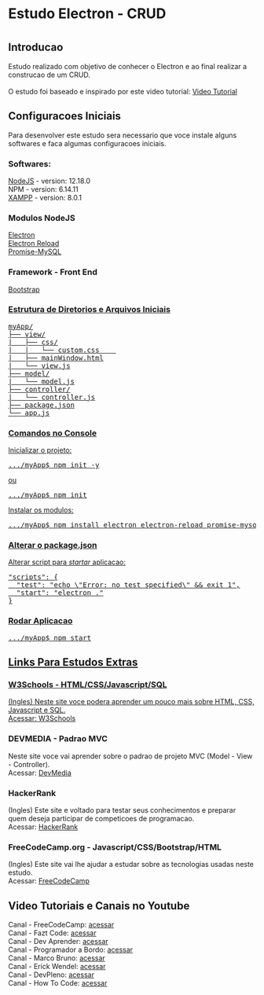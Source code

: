 <h1>Estudo Electron - CRUD<h1>

<h2>Introducao</h2>
  Estudo realizado com objetivo de conhecer o Electron e ao final realizar a construcao de um CRUD.<br>
  <br>
  O estudo foi baseado e inspirado por este video tutorial: <a href="https://www.youtube.com/watch?v=0h2LBY5M8y4&t=1694s"> Video Tutorial </a>

<h2>Configuracoes Iniciais</h2>
Para desenvolver este estudo sera necessario que voce instale alguns softwares e faca algumas configuracoes iniciais.

<h3>Softwares:</h3>
<a href="https://nodejs.org/en/">NodeJS</a> - version: 12.18.0<br>
NPM - version: 6.14.11 <br>
<a href="https://www.apachefriends.org/pt_br/index.html">XAMPP</a> - version: 8.0.1

<h3>Modulos NodeJS</h3>
<a href="https://www.electronjs.org/">Electron</a><br>
<a href="https://www.npmjs.com/package/electron-reload">Electron Reload</a><br>
<a href="https://www.npmjs.com/package/promise-mysql">Promise-MySQL</a>

<h3>Framework - Front End</h3>
<a href="https://getbootstrap.com/">Bootstrap</h3>

<h3>Estrutura de Diretorios e Arquivos Iniciais</h3>
<pre>
myApp/
├── view/
|   ├── css/
|   |   └── custom.css    
|   ├── mainWindow.html
|   └── view.js
├── model/
|   └── model.js
├── controller/
|   └── controller.js
├── package.json
└── app.js
</pre>

<h3>Comandos no Console</h3>
<p>
Inicializar o projeto:
</p>
<pre>
.../myApp$ npm init -y
</pre>

ou

<pre>
.../myApp$ npm init
</pre>

<p>
Instalar os modulos:
</p>
<pre>
.../myApp$ npm install electron electron-reload promise-mysql
</pre>

<h3>Alterar o package.json</h3>
Alterar script para <i>startar</i> aplicacao:
<pre>
"scripts": {
  "test": "echo \"Error: no test specified\" && exit 1",
  "start": "electron ."
}
</pre>

<h3>Rodar Aplicacao</h3>
<pre>
.../myApp$ npm start
</pre>

<h2>Links Para Estudos Extras</h2>
<h3> W3Schools - HTML/CSS/Javascript/SQL </h3>
(Ingles) Neste site voce podera aprender um pouco mais sobre HTML, CSS, Javascript e SQL.<br>
Acessar: <a href="https://www.w3schools.com/default.asp">W3Schools</a>

<h3>DEVMEDIA - Padrao MVC</h3>
Neste site voce vai aprender sobre o padrao de projeto MVC (Model - View - Controller).<br>
Acessar: <a href="https://www.devmedia.com.br/padrao-mvc-java-magazine/21995"> DevMedia </a>

<h3>HackerRank</h3>
(Ingles) Este site e voltado para testar seus conhecimentos e preparar quem deseja participar de competicoes de programacao.<br>
Acessar: <a href="https://www.hackerrank.com/domains/sql">HackerRank</a>

<h3> FreeCodeCamp.org - Javascript/CSS/Bootstrap/HTML </h3>
(Ingles) Este site vai lhe ajudar a estudar sobre as tecnologias usadas neste estudo.<br>
Acessar: <a href="https://www.freecodecamp.org/"> FreeCodeCamp </a>

<h2>Video Tutoriais e Canais no Youtube</h2>
Canal - FreeCodeCamp: <a href="https://www.youtube.com/channel/UC8butISFwT-Wl7EV0hUK0BQ"> acessar </a><br>
Canal - Fazt Code: <a href="https://www.youtube.com/channel/UCMn28O1sQGochG94HdlthbA"> acessar </a><br>
Canal - Dev Aprender: <a href="https://www.youtube.com/channel/UCm63tB8wsKOVvxoU4iMpS2A"> acessar </a><br>
Canal - Programador a Bordo: <a href="https://www.youtube.com/channel/UC5fWvbBnaFAi2hJlHRmg5kw"> acessar </a><br>
Canal - Marco Bruno: <a href="https://www.youtube.com/channel/UCVheRLgrk7bOAByaQ0IVolg"> acessar </a><br>
Canal - Erick Wendel: <a href="https://www.youtube.com/channel/UCh84012dEUE076wM2CVFN9A"> acessar </a><br>
Canal - DevPleno: <a href="https://www.youtube.com/channel/UC07JWf9A0B1scApbS1Te7Ww"> acessar </a><br>
Canal - How To Code: <a href="https://www.youtube.com/channel/UCmPhge53FcctKWXps8gaiKA"> acessar </a><br>
